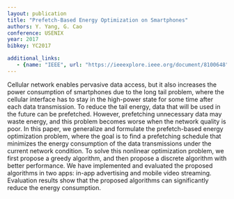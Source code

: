 ```yaml
---
layout: publication
title: "Prefetch-Based Energy Optimization on Smartphones"
authors: Y. Yang, G. Cao
conference: USENIX
year: 2017
bibkey: YC2017

additional_links:
   - {name: "IEEE", url: "https://ieeexplore.ieee.org/document/8100648"}
---
```

Cellular network enables pervasive data access, but it also increases the power consumption of smartphones due to the long tail problem, where the cellular interface has to stay in the high-power state for some time after each data transmission. To reduce the tail energy, data that will be used in the future can be prefetched. However, prefetching unnecessary data may waste energy, and this problem becomes worse when the network quality is poor. In this paper, we generalize and formulate the prefetch-based energy optimization problem, where the goal is to find a prefetching schedule that minimizes the energy consumption of the data transmissions under the current network condition. To solve this nonlinear optimization problem, we first propose a greedy algorithm, and then propose a discrete algorithm with better performance. We have implemented and evaluated the proposed algorithms in two apps: in-app advertising and mobile video streaming. Evaluation results show that the proposed algorithms can significantly reduce the energy consumption.
